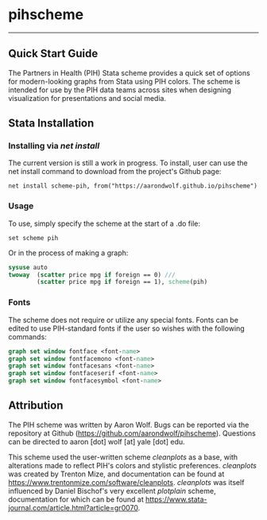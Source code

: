 # pihscheme

---

## Quick Start Guide

The Partners in Health (PIH) Stata scheme provides a quick set of options for modern-looking graphs from Stata using PIH colors. The scheme is intended for use by the PIH data teams across sites when designing visualization for presentations and social media.

## Stata Installation

### Installing via *net install*

The current version is still a work in progress. To install, user can use the net install command to download from the project's Github page:

```
net install scheme-pih, from("https://aarondwolf.github.io/pihscheme")
```

### Usage

To use, simply specify the scheme at the start of a .do file:

```
set scheme pih
```

Or in the process of making a graph:

```stata
sysuse auto
twoway  (scatter price mpg if foreign == 0) ///
		(scatter price mpg if foreign == 1), scheme(pih) 
```

### Fonts

The scheme does not require or utilize any special fonts. Fonts can be edited to use PIH-standard fonts if the user so wishes with the following commands:

```stata
graph set window fontface <font-name>
graph set window fontfacemono <font-name>
graph set window fontfacesans <font-name>
graph set window fontfaceserif <font-name>
graph set window fontfacesymbol <font-name>
```


## Attribution

The PIH scheme was written by Aaron Wolf. Bugs can be reported via the repository at Github (https://github.com/aarondwolf/pihscheme). Questions can be directed to aaron [dot] wolf [at] yale [dot] edu. 

This scheme used the user-written scheme *cleanplots* as a base, with alterations made to reflect PIH's colors and stylistic preferences. *cleanplots* was created by Trenton Mize, and documentation can be found at https://www.trentonmize.com/software/cleanplots. *cleanplots* was itself influenced by Daniel Bischof's very excellent *plotplain* scheme, documentation for which can be found at https://www.stata-journal.com/article.html?article=gr0070. 
